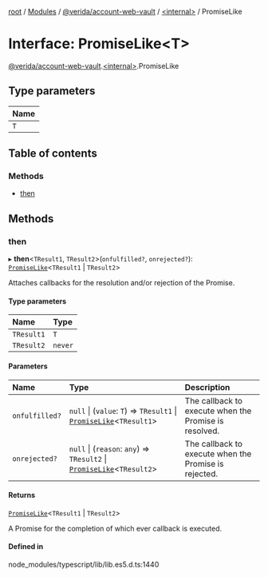 [root](../README.md) / [Modules](../modules.md) / [@verida/account-web-vault](../modules/verida_account_web_vault.md) / [<internal\>](../modules/verida_account_web_vault._internal_.md) / PromiseLike

# Interface: PromiseLike<T\>

[@verida/account-web-vault](../modules/verida_account_web_vault.md).[<internal\>](../modules/verida_account_web_vault._internal_.md).PromiseLike

## Type parameters

| Name |
| :------ |
| `T` |

## Table of contents

### Methods

- [then](verida_account_web_vault._internal_.PromiseLike.md#then)

## Methods

### then

▸ **then**<`TResult1`, `TResult2`\>(`onfulfilled?`, `onrejected?`): [`PromiseLike`](verida_account_web_vault._internal_.PromiseLike.md)<`TResult1` \| `TResult2`\>

Attaches callbacks for the resolution and/or rejection of the Promise.

#### Type parameters

| Name | Type |
| :------ | :------ |
| `TResult1` | `T` |
| `TResult2` | `never` |

#### Parameters

| Name | Type | Description |
| :------ | :------ | :------ |
| `onfulfilled?` | ``null`` \| (`value`: `T`) => `TResult1` \| [`PromiseLike`](verida_account_web_vault._internal_.PromiseLike.md)<`TResult1`\> | The callback to execute when the Promise is resolved. |
| `onrejected?` | ``null`` \| (`reason`: `any`) => `TResult2` \| [`PromiseLike`](verida_account_web_vault._internal_.PromiseLike.md)<`TResult2`\> | The callback to execute when the Promise is rejected. |

#### Returns

[`PromiseLike`](verida_account_web_vault._internal_.PromiseLike.md)<`TResult1` \| `TResult2`\>

A Promise for the completion of which ever callback is executed.

#### Defined in

node_modules/typescript/lib/lib.es5.d.ts:1440
